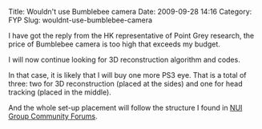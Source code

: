 Title: Wouldn't use Bumblebee camera
Date: 2009-09-28 14:16
Category: FYP
Slug: wouldnt-use-bumblebee-camera

I have got the reply from the HK representative of Point Grey research,
the price of Bumblebee camera is too high that exceeds my budget.

I will now continue looking for 3D reconstruction algorithm and codes.

In that case, it is likely that I will buy one more PS3 eye. That is a
total of three: two for 3D reconstruction (placed at the sides) and one
for head tracking (placed in the middle).

And the whole set-up placement will follow the structure I found in [NUI
Group Community Forums][].

  [NUI Group Community Forums]: http://nuigroup.com/forums/viewthread/1847/
